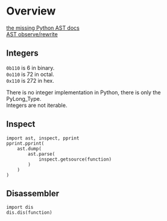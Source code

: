 # Overview

[the missing Python AST docs](https://greentreesnakes.readthedocs.io/)  
[AST observe/rewrite](https://astor.readthedocs.io/)  

## Integers
`0b110` is 6 in binary.  
`0o110` is 72 in octal.  
`0x110` is 272 in hex.  

There is no integer implementation in Python, there is only the PyLong_Type.  
Integers are not iterable.  

## Inspect
```
import ast, inspect, pprint
pprint.pprint(
	ast.dump(
		ast.parse(
			inspect.getsource(function)
		)
	)
)
```

## Disassembler
```
import dis
dis.dis(function)
```
